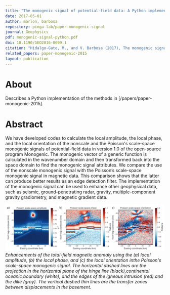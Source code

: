 ```yaml
---
title: "The monogenic signal of potential-field data: A Python implementation"
date: 2017-05-01
author: marlon, barbosa
repository: pinga-lab/paper-monogenic-signal
journal: Geophysics
pdf: monogenic-signal-python.pdf
doi: 10.1190/GEO2016-0099.1
citation: "Hidalgo-Gato, M., and V. Barbosa (2017), The monogenic signal of potential-field data: A Python implementation, Geophysics, F9–F14, doi:10.1190/geo2016-0099.1."
related_papers: paper-monogenic-2015
layout: publication
---
```


# About

Describes a Python implementation of the methods in
[/papers/paper-monogenic-2015].


# Abstract

We have developed codes to calculate the local amplitude, the local phase, and
the local orientation of the nonscale and the Poisson's scale-space monogenic
signals of potential-field data in version 1.0 of the open-source program
Monogenic. The monogenic vector of a generic function is calculated in the
wavenumber domain and then transformed back into the space domain to find the
monogenic signal attributes. We compare the use of the nonscale monogenic
signal with the Poisson’s scale-space monogenic signal in magnetic data. This
comparison shows that the latter can produce better results as an edge
detection filter. The implementation of the monogenic signal can be used to
enhance other geophysical data, such as seismic, ground-penetrating radar,
gravity, multiple-component gravity gradiometry, and magnetic gradient data.

![Figure 4 from the paper](../images/monogenic-signal-python.jpg)
*Enhancements of the total-field magnetic anomaly using the (a) local amplitude, (b)
the local phase, and (c) the local orientation inthe Poisson's scale-space monogenic
signal. The horizontal dashed lines are the projection in the horizontal plane of the
hinge line (black),continental oceanic boundary (white), and the edges of the igneous
intrusion (red) and the dike (gray). The vertical dashed thin lines are the transfer
zones between displacements in the basement.*
